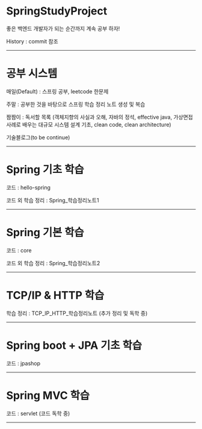 # SpringStudyProject

좋은 백엔드 개발자가 되는 순간까지 계속 공부 하자!

History : commit 참조

---

# 공부 시스템

매일(Default) : 스프링 공부, leetcode 한문제

주말 : 공부한 것을 바탕으로 스프링 학습 정리 노트 생성 및 복습 

짬짬이 : 독서할 목록 
(객체지향의 사실과 오해, 자바의 정석, effective java, 가상면접 사례로 배우는 대규모 시스템 설계 기초, clean code, clean architecture)

기술블로그(to be continue)

---

# Spring 기초 학습

코드 : hello-spring

코드 외 학습 정리 : Spring_학습정리노트1

---

# Spring 기본 학습

코드 : core

코드 외 학습 정리 : Spring_학습정리노트2

---

# TCP/IP & HTTP 학습 

학습 정리 : TCP_IP_HTTP_학습정리노트 (추가 정리 및 독학 중)

---

# Spring boot + JPA 기초 학습

코드 : jpashop

---

# Spring MVC 학습 

코드 : servlet (코드 독학 중)

---
